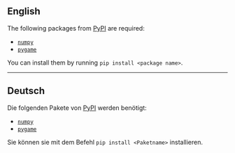 ## English

The following packages from [PyPI](https://pypi.org/) are required:
* [`numpy`](https://pypi.org/project/numpy/)
* [`pygame`](https://pypi.org/project/pygame/)

You can install them by running `pip install <package name>`.

---

## Deutsch

Die folgenden Pakete von [PyPI](https://pypi.org/) werden benötigt:
* [`numpy`](https://pypi.org/project/numpy/)
* [`pygame`](https://pypi.org/project/pygame/)

Sie können sie mit dem Befehl `pip install <Paketname>` installieren.
